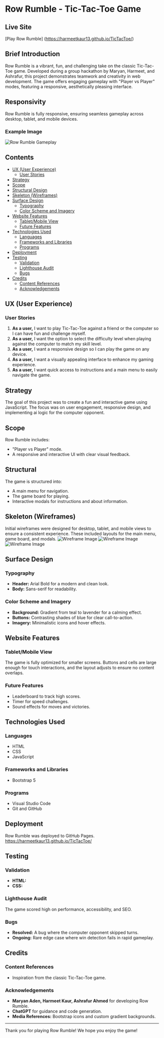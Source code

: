 # Row Rumble - Tic-Tac-Toe Game

## Live Site
[Play Row Rumble] (https://harmeetkaur13.github.io/TicTacToe/)

## Brief Introduction
Row Rumble is a vibrant, fun, and challenging take on the classic Tic-Tac-Toe game. Developed during a group hackathon by Maryan, Harmeet, and Ashrafur, this project demonstrates teamwork and creativity in web development. The game offers engaging gameplay with "Player vs Player" modes, featuring a responsive, aesthetically pleasing interface.

## Responsivity
Row Rumble is fully responsive, ensuring seamless gameplay across desktop, tablet, and mobile devices.

### Example Image
![Row Rumble Gameplay](assets/images/example.png)

## Contents
- [UX (User Experience)](#ux-user-experience)
  - [User Stories](#user-stories)
- [Strategy](#strategy)
- [Scope](#scope)
- [Structural Design](#structural)
- [Skeleton (Wireframes)](#skeleton-wireframes)
- [Surface Design](#surface-design)
  - [Typography](#typography)
  - [Color Scheme and Imagery](#color-scheme-and-imagery)
- [Website Features](#website-features)
  - [Tablet/Mobile View](#tablet-mobile-view)
  - [Future Features](#future-features)
- [Technologies Used](#technologies-used)
  - [Languages](#languages)
  - [Frameworks and Libraries](#frameworks-and-libraries)
  - [Programs](#programs)
- [Deployment](#deployment)
- [Testing](#testing)
  - [Validation](#validation)
  - [Lighthouse Audit](#lighthouse-audit)
  - [Bugs](#bugs)
- [Credits](#credits)
  - [Content References](#content-references)
  - [Acknowledgements](#acknowledgements)

## UX (User Experience)

### User Stories
1. **As a user,** I want to play Tic-Tac-Toe against a friend or the computer so I can have fun and challenge myself.
2. **As a user,** I want the option to select the difficulty level when playing against the computer to match my skill level.
3. **As a user,** I want a responsive design so I can play the game on any device.
4. **As a user,** I want a visually appealing interface to enhance my gaming experience.
5. **As a user,** I want quick access to instructions and a main menu to easily navigate the game.

## Strategy
The goal of this project was to create a fun and interactive game using JavaScript. The focus was on user engagement, responsive design, and implementing ai logic for the computer opponent.

## Scope
Row Rumble includes:
- "Player vs Player" mode.
- A responsive and interactive UI with clear visual feedback.

## Structural
The game is structured into:
- A main menu for navigation.
- The game board for playing.
- Interactive modals for instructions and about information.

## Skeleton (Wireframes)
Initial wireframes were designed for desktop, tablet, and mobile views to ensure a consistent experience. These included layouts for the main menu, game board, and modals.
![Wireframe Image](assets/images/Wireframe%20-%20Computer.png)
![Wireframe Image](assets/images/Wireframe%20-%20Mobile.png)
![Wireframe Image](assets/images/Wireframe%20-%20Tablet.png)

## Surface Design

### Typography
- **Header:** Arial Bold for a modern and clean look.
- **Body:** Sans-serif for readability.

### Color Scheme and Imagery
- **Background:** Gradient from teal to lavender for a calming effect.
- **Buttons:** Contrasting shades of blue for clear call-to-action.
- **Imagery:** Minimalistic icons and hover effects.

## Website Features

### Tablet/Mobile View
The game is fully optimized for smaller screens. Buttons and cells are large enough for touch interactions, and the layout adjusts to ensure no content overlaps.

### Future Features
- Leaderboard to track high scores.
- Timer for speed challenges.
- Sound effects for moves and victories.

## Technologies Used

### Languages
- HTML
- CSS
- JavaScript

### Frameworks and Libraries
- Bootstrap 5

### Programs
- Visual Studio Code
- Git and GitHub

## Deployment
Row Rumble was deployed to GitHub Pages. https://harmeetkaur13.github.io/TicTacToe/

## Testing

### Validation
- **HTML:** 
- **CSS:** 

### Lighthouse Audit
The game scored high on performance, accessibility, and SEO.

### Bugs
- **Resolved:** A bug where the computer opponent skipped turns.
- **Ongoing:** Rare edge case where win detection fails in rapid gameplay.

## Credits

### Content References
- Inspiration from the classic Tic-Tac-Toe game.

### Acknowledgements
- **Maryan Aden, Harmeet Kaur, Ashrafur Ahmed** for developing Row Rumble.
- **ChatGPT** for guidance and code generation.
- **Media References:** Bootstrap icons and custom gradient backgrounds.

---
Thank you for playing Row Rumble! We hope you enjoy the game!
